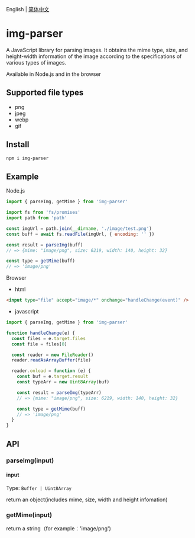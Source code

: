 English | [简体中文](./docs/README.zh.md)

# img-parser

A JavaScript library for parsing images. It obtains the mime type, size, and height-width information of the image according to the specifications of various types of images.

Available in Node.js and in the browser

## Supported file types

- png
- jpeg
- webp
- gif

## Install

```sh
npm i img-parser
```

## Example

Node.js

```javascript
import { parseImg, getMime } from 'img-parser'

import fs from 'fs/promises'
import path from 'path'

const imgUrl = path.join(__dirname, './image/test.png')
const buff = await fs.readFile(imgUrl, { encoding: '' })

const result = parseImg(buff)
// => {mime: "image/png", size: 6219, width: 140, height: 32}

const type = getMime(buff)
// => 'image/png'
```

Browser

- html

```html
<input type="file" accept="image/*" onchange="handleChange(event)" />
```

- javascript

```javascript
import { parseImg, getMime } from 'img-parser'

function handleChange(e) {
  const files = e.target.files
  const file = files[0]

  const reader = new FileReader()
  reader.readAsArrayBuffer(file)

  reader.onload = function (e) {
    const buf = e.target.result
    const typeArr = new Uint8Array(buf)

    const result = parseImg(typeArr)
    // => {mime: "image/png", size: 6219, width: 140, height: 32}

    const type = getMime(buff)
    // => 'image/png'
  }
}
```

## API

### parseImg(input)

#### input

Type: `Buffer | Uint8Array`

return an object(includes mime, size, width and height infomation)

### getMime(input)

return a string（for example：'image/png')
